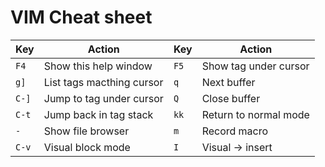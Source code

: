 # VIM Cheat sheet
|Key   | Action                    |Key               | Action                |
|------|---------------------------|------------------|-----------------------|
|`F4`  | Show this help window     | `F5`             | Show tag under cursor |
|`g]`  | List tags macthing cursor |`q`               | Next buffer           |
|`C-]` | Jump to tag under cursor  |`Q`               | Close buffer          |
|`C-t` | Jump back in tag stack    |`kk`              | Return to normal mode |
|`-`   | Show file browser         |`m`               | Record macro          |
|`C-v` | Visual block mode         |`I`               | Visual -> insert      |

